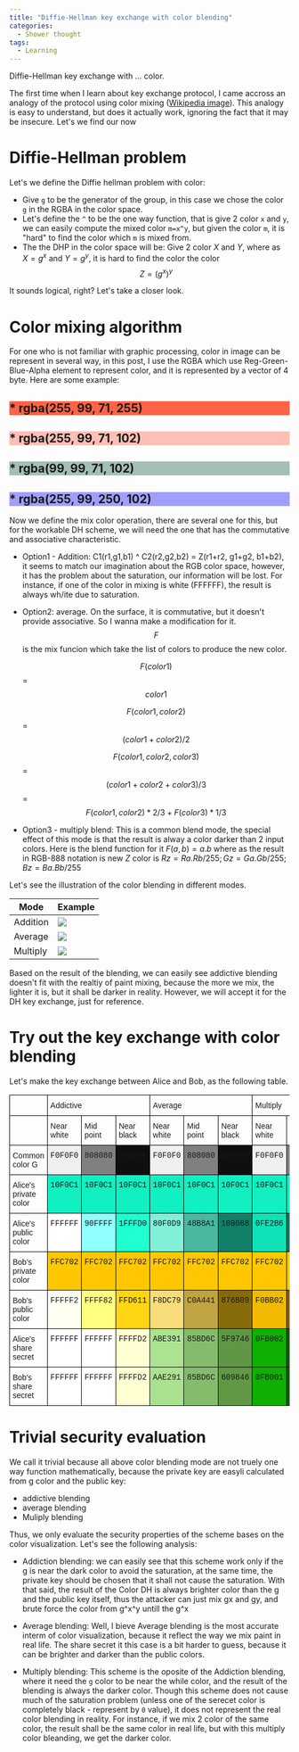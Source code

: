 ```yaml
---
title: "Diffie-Hellman key exchange with color blending"
categories:
  - Shower thought
tags:
  - Learning
---
```


Diffie-Hellman key exchange with ... color.

The first time when I learn about key exchange protocol, I came accross an analogy of the protocol using color mixing ([Wikipedia image](https://commons.wikimedia.org/wiki/File:Diffie-Hellman_Key_Exchange.svg)). This analogy is easy to understand, but does it actually work, ignoring the fact that it may be insecure. Let's we find our now

# Diffie-Hellman problem

Let's we define the Diffie hellman problem with color:

* Give `g` to be the generator of the group, in this case we chose the color `g` in the RGBA in the color space.
* Let's define the `^` to be the one way function, that is give 2 color `x` and `y`, we can easily compute the mixed color `m=x^y`, but given the color `m`, it is "hard" to find the color which `m` is mixed from.
* The the DHP in the color space will be: Give 2 color $X$ and $Y$, where as $X=g^x$ and $Y=g^y$, it is hard to find the color the color $$Z=(g^x)^y$$

It sounds logical, right? Let's take a closer look.

# Color mixing algorithm

For one who is not familiar with graphic processing, color in image can be represent in several way, in this post, I use the RGBA which use Reg-Green-Blue-Alpha element to represent color, and it is represented by a vector of 4 byte. Here are some example:

<h2 style="background-color:rgba(255, 99, 71,1 );">* rgba(255, 99, 71, 255)</h2>
<h2 style="background-color:rgba(255, 99, 71,0.4 );">* rgba(255, 99, 71, 102)</h2>
<h2 style="background-color:rgba(32, 99, 71, 0.4);">* rgba(99, 99, 71, 102)</h2>
<h2 style="background-color:rgba(99, 99, 250, 0.6);">* rgba(255, 99, 250, 102)</h2>

Now we define the mix color operation, there are several one for this, but for the workable DH scheme, we will need the one that has the commutative and associative characteristic.

* Option1 - Addition: C1(r1,g1,b1) ^ C2(r2,g2,b2) = Z(r1+r2, g1+g2,  b1+b2), it seems to match our imagination about the RGB color space, however, it has the problem about the saturation, our information will be lost. For instance, if one of the color in mixing is white (FFFFFF), the result is always wh/ite due to saturation.
* Option2: average. On the surface, it is commutative, but it doesn't provide associative. So I wanna make a modification for it.
  $$F$$ is the mix funcion which take the list of colors to produce the new color.

  $$F(color1)$$ = $$color1$$
  
  $$F(color1, color2)$$ = $$(color1+color2)/2$$
  
  $$F(color1, color2, color3)$$ = $$(color1+color2+color3)/3$$ = $$F(color1,color2)*2/3 + F(color3)*1/3$$
  
* Option3 - multiply blend: This is a common blend mode, the special effect of this mode is that the result is alway a color darker than 2 input colors. Here is the blend function for it
  $F(a,b) = a.b$ where as the result in RGB-888 notation is new $Z$ color is  $Rz = Ra.Rb/255; Gz = Ga.Gb/255; Bz=Ba.Bb/255$

Let's see the illustration of the color blending in different modes.

| Mode     | Example                                                                                                         |
| -------- | --------------------------------------------------------------------------------------------------------------- |
| Addition | ![](https://link.storjshare.io/s/jwrwdsivuxf7px5e66djn4vcrxcq/blogimage/DHwithColor/AddictiveBLend.png?wrap=0)  |
| Average  | ![](https://link.storjshare.io/s/jxinqesm5lkudhcmknoortkggbsa/blogimage/DHwithColor/AverageBlending.png?wrap=0) |
| Multiply | ![](https://link.storjshare.io/s/jvjfpe6we2yr2zdntnlhywkhb4la/blogimage/DHwithColor/Multiply.png?wrap=0)        |

Based on the result of the blending, we can easily see addictive blending doesn't fit with the realtiy of paint mixing, because the more we mix, the lighter it is, but it shall be darker in reality. However, we will accept it for the DH key exchange, just for reference.

# Try out the key exchange with color blending

Let's make the key exchange between Alice and Bob, as the following table.
<style type="text/css">
.tg  {border-collapse:collapse;border-spacing:0;}
.tg td{border-color:black;border-style:solid;border-width:1px;font-family:Arial, sans-serif;font-size:14px;
  overflow:hidden;padding:10px 5px;word-break:normal;}
.tg th{border-color:black;border-style:solid;border-width:1px;font-family:Arial, sans-serif;font-size:14px;
  font-weight:normal;overflow:hidden;padding:10px 5px;word-break:normal;}
.tg .tg-3v66{background-color:#0f0f0f;font-family:"Courier New", Courier, monospace !important;text-align:left;vertical-align:top}
.tg .tg-bt2x{background-color:#10f0c1;font-family:"Courier New", Courier, monospace !important;text-align:left;vertical-align:top}
.tg .tg-gg2y{background-color:#0fb002;font-family:"Courier New", Courier, monospace !important;text-align:left;vertical-align:top}
.tg .tg-u75l{background-color:#90ffff;font-family:"Courier New", Courier, monospace !important;text-align:left;vertical-align:top}
.tg .tg-nlez{background-color:#aae291;font-family:"Courier New", Courier, monospace !important;text-align:left;vertical-align:top}
.tg .tg-7eyh{background-color:#80f0d9;font-family:"Courier New", Courier, monospace !important;text-align:left;vertical-align:top}
.tg .tg-pl4m{background-color:#ffff82;font-family:"Courier New", Courier, monospace !important;text-align:left;vertical-align:top}
.tg .tg-lkdj{background-color:#0f0c00;font-family:"Courier New", Courier, monospace !important;text-align:left;vertical-align:top}
.tg .tg-w9rw{background-color:#876b09;font-family:"Courier New", Courier, monospace !important;text-align:left;vertical-align:top}
.tg .tg-8hba{background-color:#48b8a1;font-family:"Courier New", Courier, monospace !important;text-align:left;vertical-align:top}
.tg .tg-vs2s{background-color:#fffff2;font-family:"Courier New", Courier, monospace !important;text-align:left;vertical-align:top}
.tg .tg-a5yt{background-color:#609846;font-family:"Courier New", Courier, monospace !important;text-align:left;vertical-align:top}
.tg .tg-pgyx{background-color:#abe391;font-family:"Courier New", Courier, monospace !important;text-align:left;vertical-align:top}
.tg .tg-zop7{background-color:#0fb001;font-family:"Courier New", Courier, monospace !important;text-align:left;vertical-align:top}
.tg .tg-tyl5{background-color:#0fe2b6;font-family:"Courier New", Courier, monospace !important;text-align:left;vertical-align:top}
.tg .tg-3ote{background-color:#ffffd2;font-family:"Courier New", Courier, monospace !important;text-align:left;vertical-align:top}
.tg .tg-ad4u{background-color:#ffd611;font-family:"Courier New", Courier, monospace !important;text-align:left;vertical-align:top}
.tg .tg-fixl{background-color:#806401;font-family:"Courier New", Courier, monospace !important;text-align:left;vertical-align:top}
.tg .tg-0lax{text-align:left;vertical-align:top}
.tg .tg-ymsu{background-color:#f0f0f0;font-family:"Courier New", Courier, monospace !important;text-align:left;vertical-align:top}
.tg .tg-7fqw{background-color:#808080;font-family:"Courier New", Courier, monospace !important;text-align:left;vertical-align:top}
.tg .tg-bweo{background-color:#ffffff;font-family:"Courier New", Courier, monospace !important;text-align:left;vertical-align:top}
.tg .tg-03ip{background-color:#1fffd0;font-family:"Courier New", Courier, monospace !important;text-align:left;vertical-align:top}
.tg .tg-io95{background-color:#108068;font-family:"Courier New", Courier, monospace !important;text-align:left;vertical-align:top}
.tg .tg-r1pw{background-color:#087861;font-family:"Courier New", Courier, monospace !important;text-align:left;vertical-align:top}
.tg .tg-9kc8{background-color:#010e0b;font-family:"Courier New", Courier, monospace !important;text-align:left;vertical-align:top}
.tg .tg-t5fq{background-color:#ffc702;font-family:"Courier New", Courier, monospace !important;text-align:left;vertical-align:top}
.tg .tg-ay8z{background-color:#f8dc79;font-family:"Courier New", Courier, monospace !important;text-align:left;vertical-align:top}
.tg .tg-3dfx{background-color:#c0a441;font-family:"Courier New", Courier, monospace !important;text-align:left;vertical-align:top}
.tg .tg-wpuk{background-color:#f0bb02;font-family:"Courier New", Courier, monospace !important;text-align:left;vertical-align:top}
.tg .tg-juaj{background-color:#85bc6c;font-family:"Courier New", Courier, monospace !important;text-align:left;vertical-align:top}
.tg .tg-qag1{background-color:#5f9746;font-family:"Courier New", Courier, monospace !important;text-align:left;vertical-align:top}
.tg .tg-4d6x{background-color:#085e01;font-family:"Courier New", Courier, monospace !important;text-align:left;vertical-align:top}
.tg .tg-srmr{background-color:#010b00;font-family:"Courier New", Courier, monospace !important;text-align:left;vertical-align:top}
</style>
<table class="tg">
<thead>
  <tr>
    <th class="tg-0lax"> </th>
    <th class="tg-0lax" colspan="3">Addictive</th>
    <th class="tg-0lax" colspan="3">Average</th>
    <th class="tg-0lax" colspan="3">Multiply</th>
  </tr>
</thead>
<tbody>
  <tr>
    <td class="tg-0lax"> </td>
    <td class="tg-0lax">Near white</td>
    <td class="tg-0lax">Mid point</td>
    <td class="tg-0lax">Near black</td>
    <td class="tg-0lax">Near white</td>
    <td class="tg-0lax">Mid point</td>
    <td class="tg-0lax">Near black</td>
    <td class="tg-0lax">Near white</td>
    <td class="tg-0lax">Mid point</td>
    <td class="tg-0lax">Near black</td>
  </tr>
  <tr>
    <td class="tg-0lax">Common color G</td>
    <td class="tg-ymsu">F0F0F0</td>
    <td class="tg-7fqw">808080</td>
    <td class="tg-3v66">0F0F0F</td>
    <td class="tg-ymsu">F0F0F0</td>
    <td class="tg-7fqw">808080</td>
    <td class="tg-3v66">0F0F0F</td>
    <td class="tg-ymsu">F0F0F0</td>
    <td class="tg-7fqw">808080</td>
    <td class="tg-3v66">0F0F0F</td>
  </tr>
  <tr>
    <td class="tg-0lax">Alice's private color</td>
    <td class="tg-bt2x">10F0C1</td>
    <td class="tg-bt2x">10F0C1</td>
    <td class="tg-bt2x">10F0C1</td>
    <td class="tg-bt2x">10F0C1</td>
    <td class="tg-bt2x">10F0C1</td>
    <td class="tg-bt2x">10F0C1</td>
    <td class="tg-bt2x">10F0C1</td>
    <td class="tg-bt2x">10F0C1</td>
    <td class="tg-bt2x">10F0C1</td>
  </tr>
  <tr>
    <td class="tg-0lax">Alice's public color</td>
    <td class="tg-bweo">FFFFFF</td>
    <td class="tg-u75l">90FFFF</td>
    <td class="tg-03ip">1FFFD0</td>
    <td class="tg-7eyh">80F0D9</td>
    <td class="tg-8hba">48B8A1</td>
    <td class="tg-io95">108068</td>
    <td class="tg-tyl5">0FE2B6</td>
    <td class="tg-r1pw">087861</td>
    <td class="tg-9kc8">010E0B</td>
  </tr>
  <tr>
    <td class="tg-0lax">Bob's private color</td>
    <td class="tg-t5fq">FFC702</td>
    <td class="tg-t5fq">FFC702</td>
    <td class="tg-t5fq">FFC702</td>
    <td class="tg-t5fq">FFC702</td>
    <td class="tg-t5fq">FFC702</td>
    <td class="tg-t5fq">FFC702</td>
    <td class="tg-t5fq">FFC702</td>
    <td class="tg-t5fq">FFC702</td>
    <td class="tg-t5fq">FFC702</td>
  </tr>
  <tr>
    <td class="tg-0lax">Bob's public color</td>
    <td class="tg-vs2s">FFFFF2</td>
    <td class="tg-pl4m">FFFF82</td>
    <td class="tg-ad4u">FFD611</td>
    <td class="tg-ay8z">F8DC79</td>
    <td class="tg-3dfx">C0A441</td>
    <td class="tg-w9rw">876B09</td>
    <td class="tg-wpuk">F0BB02</td>
    <td class="tg-fixl">806401</td>
    <td class="tg-lkdj">0F0C00</td>
  </tr>
  <tr>
    <td class="tg-0lax">Alice's share secret</td>
    <td class="tg-bweo">FFFFFF</td>
    <td class="tg-bweo">FFFFFF</td>
    <td class="tg-3ote">FFFFD2</td>
    <td class="tg-pgyx">ABE391</td>
    <td class="tg-juaj">85BD6C</td>
    <td class="tg-qag1">5F9746</td>
    <td class="tg-gg2y">0FB002</td>
    <td class="tg-4d6x">085E01</td>
    <td class="tg-srmr">010B00</td>
  </tr>
  <tr>
    <td class="tg-0lax">Bob's share secret</td>
    <td class="tg-bweo">FFFFFF</td>
    <td class="tg-bweo">FFFFFF</td>
    <td class="tg-3ote">FFFFD2</td>
    <td class="tg-nlez">AAE291</td>
    <td class="tg-juaj">85BD6C</td>
    <td class="tg-a5yt">609846</td>
    <td class="tg-zop7">0FB001</td>
    <td class="tg-4d6x">085E01</td>
    <td class="tg-srmr">010B00</td>
  </tr>
</tbody>
</table>


# Trivial security evaluation

We call it trivial because all above color blending mode are not truely one way function mathematically, because the private key are easyli calculated from g color and the public key:

* addictive blending
* average blending
* Muliply blending

Thus, we only evaluate the security properties of the scheme bases on the color visualization. Let's see the following analysis:

* Addiction blending: we can easily see that this scheme work only if the g is near the dark color to avoid the saturation, at the same time, the private key should be chosen that it shall not cause the saturation. With that said, the result of the Color DH is always brighter color than the g and the public key itself, thus the attacker can just mix gx and gy, and brute force the color from g^x^y untill the g^x

* Average blending: Well, I bieve Average blending is the most accurate interm of color visualization, because it reflect the way we mix paint in real life. The share secret it this case is a bit harder to guess, because it can be brighter and darker than the public colors.

* Multiply blending: This scheme is the oposite of the Addiction blending, where it need the `g` color to be near the while color, and the result of the blending is always the darker color. Though this scheme does not cause much of the saturation problem (unless one of the serecet color is completely black - represent by `0` value), it does not represent the real color blending in reality. For instance, if we mix 2 color of the same color, the result shall be the same color in real life, but with this multiply color bleanding, we get the darker color.
